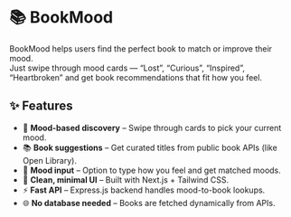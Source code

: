 # 📚 BookMood

BookMood helps users find the perfect book to match or improve their mood.  
Just swipe through mood cards — “Lost”, “Curious”, “Inspired”, “Heartbroken” and get book recommendations that fit how you feel.

## ✨ Features

- 🧠 **Mood-based discovery** – Swipe through cards to pick your current mood.
- 📚 **Book suggestions** – Get curated titles from public book APIs (like Open Library).
- 💬 **Mood input** – Option to type how you feel and get matched moods.
- 🎨 **Clean, minimal UI** – Built with Next.js + Tailwind CSS.
- ⚡ **Fast API** – Express.js backend handles mood-to-book lookups.
- 🌐 **No database needed** – Books are fetched dynamically from APIs.

